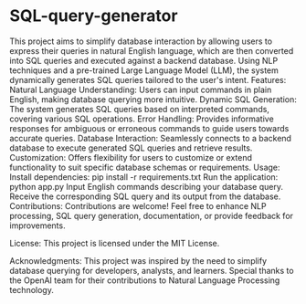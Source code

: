 # SQL-query-generator
This project aims to simplify database interaction by allowing users to express their queries in natural English language, which are then converted into SQL queries and executed against a backend database. Using NLP techniques and a pre-trained Large Language Model (LLM), the system dynamically generates SQL queries tailored to the user's intent.
Features:
Natural Language Understanding: Users can input commands in plain English, making database querying more intuitive.
Dynamic SQL Generation: The system generates SQL queries based on interpreted commands, covering various SQL operations.
Error Handling: Provides informative responses for ambiguous or erroneous commands to guide users towards accurate queries.
Database Interaction: Seamlessly connects to a backend database to execute generated SQL queries and retrieve results.
Customization: Offers flexibility for users to customize or extend functionality to suit specific database schemas or requirements.
Usage:
Install dependencies: pip install -r requirements.txt
Run the application: python app.py
Input English commands describing your database query.
Receive the corresponding SQL query and its output from the database.
Contributions:
Contributions are welcome! Feel free to enhance NLP processing, SQL query generation, documentation, or provide feedback for improvements.

License:
This project is licensed under the MIT License.

Acknowledgments:
This project was inspired by the need to simplify database querying for developers, analysts, and learners.
Special thanks to the OpenAI team for their contributions to Natural Language Processing technology.

